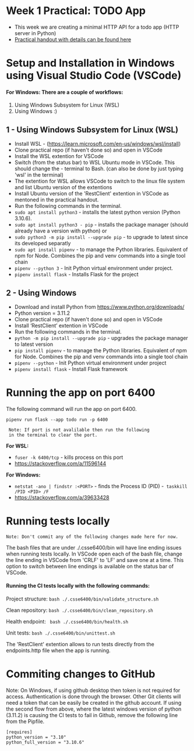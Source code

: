 # Week 1 Practical: TODO App

- This week we are creating a minimal HTTP API for a todo app (HTTP server in Python)
- [Practical handout with details can be found here](https://csse6400.uqcloud.net/practicals/week01.pdf)

# Setup and Installation in Windows using Visual Studio Code (VSCode)

#### For Windows: There are a couple of workflows:

1. Using Windows Subsystem for Linux (WSL)
2. Using Windows :)

## 1 - Using Windows Subsystem for Linux (WSL)

- Install WSL - (https://learn.microsoft.com/en-us/windows/wsl/install)
- Clone practical repo (if haven't done so) and open in VSCode
- Install the WSL extention for VSCode
- Switch (from the status bar) to WSL Ubuntu mode in VSCode. This should change the - terminal to Bash. (can also be done by just typing 'wsl' in the terminal)
- The extention for WSL allows VSCode to switch to the linux file system and list Ubuntu version of the extentions
- Install Ubuntu version of the 'RestClient' extention in VSCode as mentoned in the practical handout.
- Run the following commands in the terminal.
- `sudo apt install python3` - installs the latest python version (Python 3.10.6).
- `sudo apt install python3 - pip` - installs the package manager (should already have a version with python) or
- `sudo python3 -m pip install --upgrade pip` - to upgrade to latest since its developed separatly
- `sudo apt install pipenv` - to manage the Python libraries. Equivalent of npm for Node. Combines the pip and venv commands into a single tool chain
- `pipenv --python 3` - Init Python virtual environment under project.
- `pipenv install flask` - Installs Flask for the project

## 2 - Using Windows

- Download and install Python from https://www.python.org/downloads/
- Python version = 3.11.2
- Clone practical repo (if haven't done so) and open in VSCode
- Install ‘RestClient’ extention in VSCode
- Run the following commands in the terminal.
- `python -m pip install --upgrade pip` - upgrades the package manager to latest version
- `pip install pipenv` - to manage the Python libraries. Equivalent of npm for Node. Combines the pip and venv commands into a single tool chain
- `pipenv --python` - Init Python virtual environment under project
- `pipenv install flask` - Install Flask framework

# Running the app on port 6400

The following command will run the app on port 6400.

`pipenv run flask --app todo run -p 6400`

     Note: If port is not avalilable then run the following
     in the terminal to clear the port.

**For WSL:**

- `fuser -k 6400/tcp` - kills process on this port
- https://stackoverflow.com/a/11596144

**For Windows:**

- `netstat -ano | findstr :<PORT>` - finds the Process ID (PID) -` taskkill /PID <PID> /F`
- https://stackoverflow.com/a/39633428

# Running tests locally

    Note: Don't commit any of the following changes made here for now.

The bash files that are under ./.csse6400/bin will have line ending issues
when running tests locally. In VSCode open each of the bash file, change
the line ending in VSCode from 'CRLF' to 'LF' and save one at a time.
This option to switch between line endings is available on the status bar
of VSCode.

#### Running the CI tests locally with the following commands:

Project structure: `bash ./.csse6400/bin/validate_structure.sh`

Clean repository: `bash ./.csse6400/bin/clean_repository.sh`

Health endpoint: ` bash ./.csse6400/bin/health.sh`

Unit tests: `bash ./.csse6400/bin/unittest.sh`

The 'RestClient' extention allows to run tests directly from
the endpoints.http file when the app is running.

# Commiting changes to GitHub

Note: On Windows, if using github desktop then token is not required
for access. Authentication is done through the browser. Other Git
clients will need a token that can be easily be created in the github account.
If using the second flow from above, where the latest windows version of python
(3.11.2) is causing the CI tests to fail in Github, remove the following line from
the Pipfile.

```
[requires]
python_version = "3.10"
python_full_version = "3.10.6"
```
